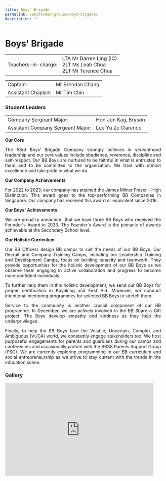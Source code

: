 ```yaml
---
title: Boys' Brigade
permalink: /uniformed-groups/boys-brigade/
description: ""
---
```

# Boys' Brigade

|                     |                                                                    |
|-----------|--------------|
| Teachers-in-charge: | LTA Mr Darren Ling (IC)<br>2LT Ms Leah Chua<br>2LT Mr Terence Chua |

|                    |                  |
|--------------------|------------------|
| Captain:           | Mr Brendan Chang |
| Assistant Chaplain | Mr Tim Chin      |

### Student Leaders

|                      |                               |
|-----------|-------------------|
| Company Sergeant Major:           | Hon Jun Kag, Bryson |
| Assistant Company Sergeant Major: | Lee Yu Ze Clarence         |

**Our Core**

<p style="text-align: justify;">The 53rd&nbsp;Boys’ Brigade Company strongly believes in servanthood leadership and our core values include obedience, reverence, discipline and self-respect. Our BB Boys are nurtured to be faithful in what is entrusted to them and to be committed to the organisation. We train with utmost excellence and take pride in what we do.

**Our Company Achievements**

</p><p style="text-align: justify;">For 2022 to 2023, our company has attained the James Milner Fraser - High Distinction. This award goes to the top-performing BB Companies in Singapore. Our company has received this award or equivalent since 2016.</p>

  

**Our Boys' Achievements**

<p style="text-align: justify;">We are proud to announce&nbsp; that we have three BB Boys who received the Founder's Award in 2023. The Founder's Award is the pinnacle of awards achievable&nbsp;at the Secondary School level.</p>

**Our Holistic Curriculum**

<p style="text-align: justify;">Our BB Officers design BB camps to suit the needs of our BB Boys. Our Recruit and Company Training Camps, including our Leadership Training and Development Camps, focus on building tenacity and teamwork. They provide opportunities for the holistic development of our BB Boys as we observe them engaging in active collaboration and progress to become more confident individuals.</p>

  

<p style="text-align: justify;">To further help them in this holistic development, we send our BB Boys for proper certification in Kayaking and First Aid. Moreover, we conduct intentional mentoring programmes for selected BB Boys to stretch them.</p>

  

<p style="text-align: justify;">Service to the community is another crucial component of our BB programme. In December, we are actively involved in the BB Share-a-Gift project. The Boys develop empathy and kindness as they help the underprivileged.</p>

  

<p style="text-align: justify;">Finally, to help the BB Boys face the Volatile, Uncertain, Complex and Ambiguous (VUCA) world, we constantly engage stakeholders too. We host purposeful engagements for parents and guardians during our camps and conferences and occasionally partner with the BBSS Parents Support Group (PSG). We are currently exploring programming in our BB curriculum and social entrepreneurship as we strive to stay current with the trends in the education scene.</p>


### Gallery
<iframe allowfullscreen="true" height="299" width="480" frameborder="0" src="https://docs.google.com/presentation/d/e/2PACX-1vSWZ4UaE8RMeNp9tjrfAL4FtaC84kQN6aKHD5hlUY54fud0aQI7q2fNDUT2OBkG2Q8xFn7tiDE-KQxS/embed?start=true&amp;loop=true&amp;delayms=3000"></iframe>
